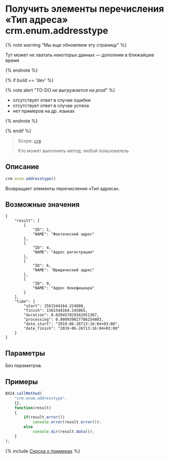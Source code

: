 # Получить элементы перечисления «Тип адреса» crm.enum.addresstype

{% note warning "Мы еще обновляем эту страницу" %}

Тут может не хватать некоторых данных — дополним в ближайшее время

{% endnote %}

{% if build == 'dev' %}

{% note alert "TO-DO _не выгружается на prod_" %}

- отсутствует ответ в случае ошибки
- отсутствует ответ в случае успеха
- нет примеров на др. языках
  
{% endnote %}

{% endif %}

> Scope: [`crm`](../../../scopes/permissions.md)
>
> Кто может выполнять метод: любой пользователь

## Описание

```js
crm.enum.addresstype()
```

Возвращает элементы перечисления «Тип адреса».

## Возможные значения

```
{
    "result": [
        {
            "ID": 1,
            "NAME": "Фактический адрес"
        },
        {
            "ID": 4,
            "NAME": "Адрес регистрации"
        },
        {
            "ID": 6,
            "NAME": "Юридический адрес"
        },
        {
            "ID": 9,
            "NAME": "Адрес бенефициара"
        }
    ],
    "time": {
        "start": 1561544164.224608,
        "finish": 1561544164.245065,
        "duration": 0.020457029342651367,
        "processing": 0.008939027786254883,
        "date_start": "2019-06-26T13:16:04+03:00",
        "date_finish": "2019-06-26T13:16:04+03:00"
    }
}
```

## Параметры

Без параметров.

## Примеры

```javascript
BX24.callMethod(
    "crm.enum.addresstype",
    {},
    function(result)
    {
        if(result.error())
            console.error(result.error());
        else
            console.dir(result.data());
    }
);
```

{% include [Сноска о примерах](../../../../_includes/examples.md) %}
